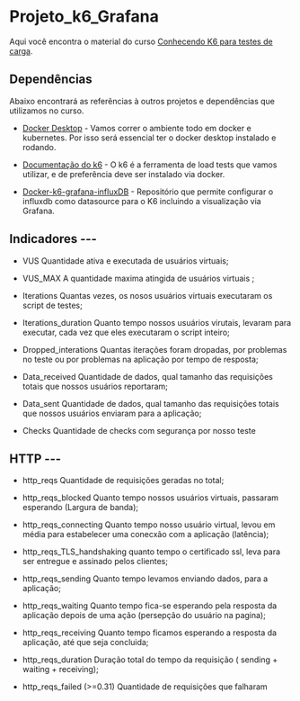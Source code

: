 # Projeto_k6_Grafana
 
Aqui você encontra o material do curso [Conhecendo K6 para testes de carga](https://www.canva.com/design/DAE2Bq1NuC0/vwBWXw-0brjuGwMSE4iDgw/edit?utm_content=DAE2Bq1NuC0&utm_campaign=designshare&utm_medium=link2&utm_source=sharebutton).


## Dependências
Abaixo encontrará as referências à outros projetos e dependências que utilizamos no curso. 

* [Docker Desktop](https://www.docker.com/products/docker-desktop) - Vamos correr o ambiente todo em docker e kubernetes. Por isso será essencial ter o docker desktop instalado e rodando.

* [Documentação do k6](https://k6.io/docs/getting-started/installation/#docker) - O k6 é a ferramenta de load tests que vamos utilizar, e de preferência deve ser instalado via docker. 

* [Docker-k6-grafana-influxDB](https://github.com/luketn/docker-k6-grafana-influxdb) - Repositório que permite configurar o influxdb como datasource para o K6 incluindo a visualização via Grafana.

## Indicadores ---

* VUS
Quantidade ativa e executada de usuários virtuais;
* VUS_MAX
A quantidade maxima atingida de usuários virtuais ;
       
* Iterations 
Quantas vezes, os nosos usuários virtuais executaram os script de testes;
      
* Iterations_duration
Quanto tempo nossos usuários virutais, levaram para executar, cada vez que eles executaram o script inteiro;
     
* Dropped_interations 
Quantas iterações foram dropadas, por problemas no teste ou por problemas na aplicação por tempo de resposta;
      
* Data_received
Quantidade de dados, qual tamanho das requisições totais que nossos usuários reportaram;
 
* Data_sent 
Quantidade de dados, qual tamanho das requisições totais que nossos usuários enviaram para a aplicação;
 
* Checks 
Quantidade de checks com segurança por nosso teste

## HTTP ---
* http_reqs
Quantidade de requisições geradas no total;
 
* http_reqs_blocked
Quanto tempo nossos usuários virtuais, passaram esperando (Largura de banda);
       
* http_reqs_connecting 
Quanto tempo nosso usuário virtual, levou em média para estabelecer uma conecxão com a aplicação (latência);
      
* http_reqs_TLS_handshaking
quanto tempo o certificado ssl, leva para ser entregue e assinado pelos clientes;
     
* http_reqs_sending
Quanto tempo levamos enviando dados, para a aplicação;
      
* http_reqs_waiting
Quanto tempo fica-se esperando pela resposta da aplicação depois de uma ação (persepção do usuário na pagina);
 
* http_reqs_receiving
Quanto tempo ficamos esperando a resposta da aplicação, até que seja concluida;

* http_reqs_duration
Duração total do tempo da requisição ( sending + waiting + receiving);

* http_reqs_failed (>=0.31) 
Quantidade de requisições que falharam


